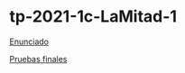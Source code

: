 # tp-2021-1c-LaMitad-1

[Enunciado](https://docs.google.com/document/d/1u54jk7uKaa6BOAXgLuNVfeYN_mwPBje94iX_6KqvqJo/edit)

[Pruebas finales](https://docs.google.com/document/d/1rorLRNnwpM9kKxeuHAwM0mmNN20X0Mb20Q-I66y6sdc/edit#)

